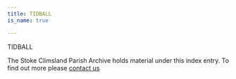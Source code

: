 ```yaml
---
title: TIDBALL
is_name: true

---
```


TIDBALL


The Stoke Climsland Parish Archive holds material under this index entry. To find out more please [contact us](/contact/)
